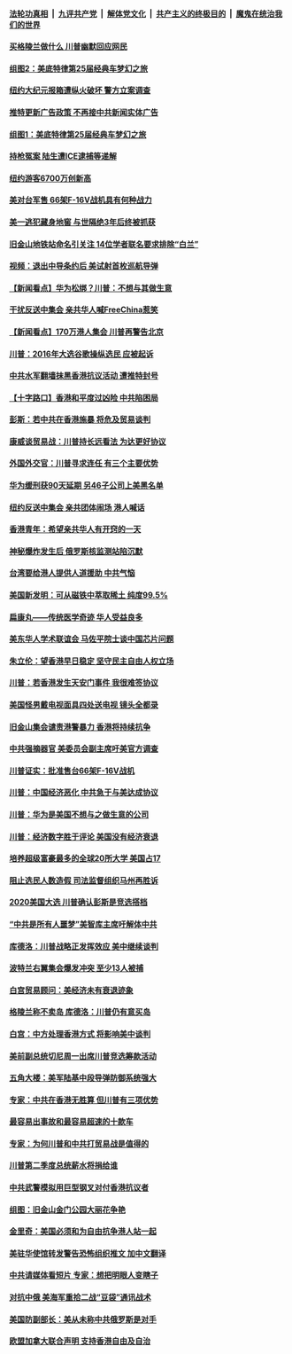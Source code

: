 ####  [法轮功真相](../../../../basic/blob/master/README.md?t=08201400) &nbsp;|&nbsp; [九评共产党](../../../../9ping.md/blob/master/README.md?t=08201400) &nbsp;|&nbsp; [解体党文化](../../../../jtdwh.md/blob/master/README.md?t=08201400)  &nbsp;|&nbsp; [共产主义的终极目的](../../../../gczydzjmd.md/blob/master/README.md?t=08201400) &nbsp;|&nbsp; [魔鬼在统治我们的世界](../../../../mgztzwmdsj.md/blob/master/README.md?t=08201400) 

#### [买格陵兰做什么 川普幽默回应网民](../pages/nsc412/n11465454.md?t=08201400) 

#### [组图2：美底特律第25届经典车梦幻之旅](../pages/nsc412/n11465033.md?t=08201400) 

#### [纽约大纪元报箱遭纵火破坏 警方立案调查](../pages/nsc412/n11464782.md?t=08201400) 

#### [推特更新广告政策 不再接中共新闻实体广告](../pages/nsc412/n11464245.md?t=08201400) 

#### [组图1：美底特律第25届经典车梦幻之旅](../pages/nsc412/n11464717.md?t=08201400) 

#### [持枪冤案 陆生遭ICE逮捕等递解](../pages/nsc412/n11464800.md?t=08201400) 

#### [纽约游客6700万创新高](../pages/nsc412/n11464766.md?t=08201400) 

#### [美对台军售 66架F-16V战机具有何种战力](../pages/nsc412/n11464275.md?t=08201400) 

#### [美一逃犯藏身地窖 与世隔绝3年后终被抓获](../pages/nsc412/n11464440.md?t=08201400) 

#### [旧金山地铁站命名引关注 14位学者联名要求排除“白兰”](../pages/nsc412/n11464369.md?t=08201400) 

#### [视频：退出中导条约后 美试射首枚巡航导弹](../pages/nsc412/n11464215.md?t=08201400) 

#### [【新闻看点】华为松绑？川普：不想与其做生意](../pages/nsc412/n11463916.md?t=08201400) 

#### [干扰反送中集会 亲共华人喊FreeChina惹笑](../pages/nsc412/n11463663.md?t=08201400) 

#### [【新闻看点】170万港人集会 川普再警告北京](../pages/nsc412/n11463662.md?t=08201400) 

#### [川普：2016年大选谷歌操纵选民 应被起诉](../pages/nsc412/n11464151.md?t=08201400) 

#### [中共水军翻墙抹黑香港抗议活动 遭推特封号](../pages/nsc412/n11463864.md?t=08201400) 

#### [【十字路口】香港和平度过凶险 中共陷困局](../pages/nsc412/n11463850.md?t=08201400) 

#### [彭斯：若中共在香港施暴 将危及贸易谈判](../pages/nsc412/n11463956.md?t=08201400) 

#### [康威谈贸易战：川普持长远看法 为达更好协议](../pages/nsc412/n11463871.md?t=08201400) 

#### [外国外交官：川普寻求连任 有三个主要优势](../pages/nsc412/n11463749.md?t=08201400) 

#### [华为缓刑获90天延期 另46子公司上美黑名单](../pages/nsc412/n11463669.md?t=08201400) 

#### [纽约反送中集会 亲共团体闹场 港人喊话](../pages/nsc412/n11462228.md?t=08201400) 

#### [香港青年：希望亲共华人有开窍的一天](../pages/nsc412/n11462225.md?t=08201400) 

#### [神秘爆炸发生后 俄罗斯核监测站陷沉默](../pages/nsc412/n11463112.md?t=08201400) 

#### [台湾要给港人提供人道援助 中共气恼](../pages/nsc412/n11462961.md?t=08201400) 

#### [美国新发明：可从磁铁中萃取稀土 纯度99.5%](../pages/nsc412/n11462942.md?t=08201400) 

#### [扁康丸——传统医学奇迹 华人受益良多](../pages/nsc412/n11462333.md?t=08201400) 

#### [美东华人学术联谊会 马佐平院士谈中国芯片问题](../pages/nsc412/n11462345.md?t=08201400) 

#### [朱立伦：望香港早日稳定 坚守民主自由人权立场](../pages/nsc412/n11462360.md?t=08201400) 

#### [川普：若香港发生天安门事件 我很难签协议](../pages/nsc412/n11462145.md?t=08201400) 

#### [美国怪男戴电视面具四处送电视 镜头全都录](../pages/nsc412/n11462659.md?t=08201400) 

#### [旧金山集会谴责港警暴力  香港将持续抗争](../pages/nsc412/n11462568.md?t=08201400) 

#### [中共强摘器官 美委员会副主席吁美官方调查](../pages/nsc412/n11462073.md?t=08201400) 

#### [川普证实：批准售台66架F-16V战机](../pages/nsc412/n11462450.md?t=08201400) 

#### [川普：中国经济恶化 中共急于与美达成协议](../pages/nsc412/n11462264.md?t=08201400) 

#### [川普：华为是美国不想与之做生意的公司](../pages/nsc412/n11462304.md?t=08201400) 

#### [川普：经济数字胜于评论 美国没有经济衰退](../pages/nsc412/n11461862.md?t=08201400) 

#### [培养超级富豪最多的全球20所大学 美国占17](../pages/nsc412/n11451448.md?t=08201400) 

#### [阻止选民人数造假 司法监督组织马州再胜诉](../pages/nsc412/n11461998.md?t=08201400) 

#### [2020美国大选 川普确认彭斯是竞选搭档](../pages/nsc412/n11461955.md?t=08201400) 

#### [“中共是所有人噩梦”美智库主席吁解体中共](../pages/nsc412/n11461393.md?t=08201400) 

#### [库德洛：川普战略正发挥效应 美中继续谈判](../pages/nsc412/n11461663.md?t=08201400) 

#### [波特兰右翼集会爆发冲突 至少13人被捕](../pages/nsc412/n11461733.md?t=08201400) 

#### [白宫贸易顾问：美经济未有衰退迹象](../pages/nsc412/n11461679.md?t=08201400) 

#### [格陵兰称不卖岛 库德洛：川普仍有意买岛](../pages/nsc412/n11461674.md?t=08201400) 

#### [白宫：中方处理香港方式 将影响美中谈判](../pages/nsc412/n11461514.md?t=08201400) 

#### [美前副总统切尼周一出席川普竞选筹款活动](../pages/nsc412/n11461144.md?t=08201400) 

#### [五角大楼：美军陆基中段导弹防御系统强大](../pages/nsc412/n11460256.md?t=08201400) 

#### [专家：中共在香港无胜算 但川普有三项优势](../pages/nsc412/n11461158.md?t=08201400) 

#### [最容易出事故和最容易超速的十款车](../pages/nsc412/n11454029.md?t=08201400) 

#### [专家：为何川普和中共打贸易战是值得的](../pages/nsc412/n11456008.md?t=08201400) 

#### [川普第二季度总统薪水将捐给谁](../pages/nsc412/n11460875.md?t=08201400) 

#### [中共武警模拟用巨型钢叉对付香港抗议者](../pages/nsc412/n11460854.md?t=08201400) 

#### [组图：旧金山金门公园大丽花争艳](../pages/nsc412/n11460613.md?t=08201400) 

#### [金里奇：美国必须和为自由抗争港人站一起](../pages/nsc412/n11460218.md?t=08201400) 

#### [美驻华使馆转发警告恐怖组织推文 加中文翻译](../pages/nsc412/n11460686.md?t=08201400) 

#### [中共请媒体看短片 专家：想把明眼人变瞎子](../pages/nsc412/n11460447.md?t=08201400) 

#### [对抗中俄 美海军重拾二战“豆袋”通讯战术](../pages/nsc412/n11458758.md?t=08201400) 

#### [美国防副部长：美从未称中共俄罗斯是对手](../pages/nsc412/n11460199.md?t=08201400) 

#### [欧盟加拿大联合声明 支持香港自由及自治](../pages/nsc412/n11460414.md?t=08201400) 

